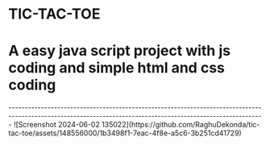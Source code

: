 <h1> TIC-TAC-TOE </h1> 
<h1 > A easy java script project with js coding and simple html and css coding </h1>
-------------------------------------------------------------------------------------------------------------------------------------------------------------
![Screenshot 2024-06-02 135022](https://github.com/RaghuDekonda/tic-tac-toe/assets/148556000/1b3498f1-7eac-4f8e-a5c6-3b251cd41729)


